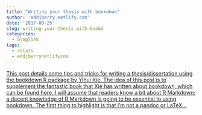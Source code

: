 ```yaml
---
title: "Writing your thesis with bookdown"
author: 'eddjberry.netlify.com'
date: '2017-09-25'
slug: writing-your-thesis-with-bookd
categories:
  - bloglink
tags:
  - rstats
  - eddjberrynetlifycom
---
```


[This post details some tips and tricks for writing a thesis/dissertation using the bookdown R package by Yihui Xie. The idea of this post is to supplement the fantastic book that Xie has written about bookdown, which can be found here. I will assume that readers know a bit about R Markdown; a decent knowledge of R Markdown is going to be essential to using bookdown. The first thing to highlight is that I’m not a pandoc or LaTeX...<click to read more>](https://eddjberry.netlify.com/post/writing-your-thesis-with-bookdown/)

